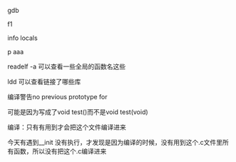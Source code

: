 gdb

f1

info locals

p aaa





readelf -a 可以查看一些全局的函数名这些



ldd 可以查看链接了哪些库



编译警告no previous prototype for

可能是因为写成了void test()而不是void test(void)



编译：只有有用到才会把这个文件编译进来

今天有遇到__init 没有执行，才发现是因为编译的时候，没有用到这个.c文件里所有函数，所以没有把这个.c编译进来